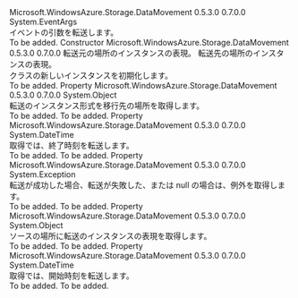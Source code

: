 <Type Name="TransferEventArgs" FullName="Microsoft.WindowsAzure.Storage.DataMovement.TransferEventArgs">
  <TypeSignature Language="C#" Value="public sealed class TransferEventArgs : EventArgs" />
  <TypeSignature Language="ILAsm" Value=".class public auto ansi sealed beforefieldinit TransferEventArgs extends System.EventArgs" />
  <TypeSignature Language="DocId" Value="T:Microsoft.WindowsAzure.Storage.DataMovement.TransferEventArgs" />
  <TypeSignature Language="VB.NET" Value="Public NotInheritable Class TransferEventArgs&#xA;Inherits EventArgs" />
  <TypeSignature Language="F#" Value="type TransferEventArgs = class&#xA;    inherit EventArgs" />
  <AssemblyInfo>
    <AssemblyName>Microsoft.WindowsAzure.Storage.DataMovement</AssemblyName>
    <AssemblyVersion>0.5.3.0</AssemblyVersion>
    <AssemblyVersion>0.7.0.0</AssemblyVersion>
  </AssemblyInfo>
  <Base>
    <BaseTypeName>System.EventArgs</BaseTypeName>
  </Base>
  <Interfaces />
  <Docs>
    <summary>
            イベントの引数を転送します。
            </summary>
    <remarks>To be added.</remarks>
  </Docs>
  <Members>
    <Member MemberName=".ctor">
      <MemberSignature Language="C#" Value="public TransferEventArgs (object source, object destination);" />
      <MemberSignature Language="ILAsm" Value=".method public hidebysig specialname rtspecialname instance void .ctor(object source, object destination) cil managed" />
      <MemberSignature Language="DocId" Value="M:Microsoft.WindowsAzure.Storage.DataMovement.TransferEventArgs.#ctor(System.Object,System.Object)" />
      <MemberSignature Language="VB.NET" Value="Public Sub New (source As Object, destination As Object)" />
      <MemberSignature Language="F#" Value="new Microsoft.WindowsAzure.Storage.DataMovement.TransferEventArgs : obj * obj -&gt; Microsoft.WindowsAzure.Storage.DataMovement.TransferEventArgs" Usage="new Microsoft.WindowsAzure.Storage.DataMovement.TransferEventArgs (source, destination)" />
      <MemberType>Constructor</MemberType>
      <AssemblyInfo>
        <AssemblyName>Microsoft.WindowsAzure.Storage.DataMovement</AssemblyName>
        <AssemblyVersion>0.5.3.0</AssemblyVersion>
        <AssemblyVersion>0.7.0.0</AssemblyVersion>
      </AssemblyInfo>
      <Parameters>
        <Parameter Name="source" Type="System.Object" />
        <Parameter Name="destination" Type="System.Object" />
      </Parameters>
      <Docs>
        <param name="source">転送元の場所のインスタンスの表現。</param>
        <param name="destination">転送先の場所のインスタンスの表現。</param>
        <summary>
            <see cref="T:Microsoft.WindowsAzure.Storage.DataMovement.TransferEventArgs" /> クラスの新しいインスタンスを初期化します。
            </summary>
        <remarks>To be added.</remarks>
      </Docs>
    </Member>
    <Member MemberName="Destination">
      <MemberSignature Language="C#" Value="public object Destination { get; }" />
      <MemberSignature Language="ILAsm" Value=".property instance object Destination" />
      <MemberSignature Language="DocId" Value="P:Microsoft.WindowsAzure.Storage.DataMovement.TransferEventArgs.Destination" />
      <MemberSignature Language="VB.NET" Value="Public ReadOnly Property Destination As Object" />
      <MemberSignature Language="F#" Value="member this.Destination : obj" Usage="Microsoft.WindowsAzure.Storage.DataMovement.TransferEventArgs.Destination" />
      <MemberType>Property</MemberType>
      <AssemblyInfo>
        <AssemblyName>Microsoft.WindowsAzure.Storage.DataMovement</AssemblyName>
        <AssemblyVersion>0.5.3.0</AssemblyVersion>
        <AssemblyVersion>0.7.0.0</AssemblyVersion>
      </AssemblyInfo>
      <ReturnValue>
        <ReturnType>System.Object</ReturnType>
      </ReturnValue>
      <Docs>
        <summary>
            転送のインスタンス形式を移行先の場所を取得します。
            </summary>
        <value>To be added.</value>
        <remarks>To be added.</remarks>
      </Docs>
    </Member>
    <Member MemberName="EndTime">
      <MemberSignature Language="C#" Value="public DateTime EndTime { get; }" />
      <MemberSignature Language="ILAsm" Value=".property instance valuetype System.DateTime EndTime" />
      <MemberSignature Language="DocId" Value="P:Microsoft.WindowsAzure.Storage.DataMovement.TransferEventArgs.EndTime" />
      <MemberSignature Language="VB.NET" Value="Public ReadOnly Property EndTime As DateTime" />
      <MemberSignature Language="F#" Value="member this.EndTime : DateTime" Usage="Microsoft.WindowsAzure.Storage.DataMovement.TransferEventArgs.EndTime" />
      <MemberType>Property</MemberType>
      <AssemblyInfo>
        <AssemblyName>Microsoft.WindowsAzure.Storage.DataMovement</AssemblyName>
        <AssemblyVersion>0.5.3.0</AssemblyVersion>
        <AssemblyVersion>0.7.0.0</AssemblyVersion>
      </AssemblyInfo>
      <ReturnValue>
        <ReturnType>System.DateTime</ReturnType>
      </ReturnValue>
      <Docs>
        <summary>
            取得では、終了時刻を転送します。
            </summary>
        <value>To be added.</value>
        <remarks>To be added.</remarks>
      </Docs>
    </Member>
    <Member MemberName="Exception">
      <MemberSignature Language="C#" Value="public Exception Exception { get; }" />
      <MemberSignature Language="ILAsm" Value=".property instance class System.Exception Exception" />
      <MemberSignature Language="DocId" Value="P:Microsoft.WindowsAzure.Storage.DataMovement.TransferEventArgs.Exception" />
      <MemberSignature Language="VB.NET" Value="Public ReadOnly Property Exception As Exception" />
      <MemberSignature Language="F#" Value="member this.Exception : Exception" Usage="Microsoft.WindowsAzure.Storage.DataMovement.TransferEventArgs.Exception" />
      <MemberType>Property</MemberType>
      <AssemblyInfo>
        <AssemblyName>Microsoft.WindowsAzure.Storage.DataMovement</AssemblyName>
        <AssemblyVersion>0.5.3.0</AssemblyVersion>
        <AssemblyVersion>0.7.0.0</AssemblyVersion>
      </AssemblyInfo>
      <ReturnValue>
        <ReturnType>System.Exception</ReturnType>
      </ReturnValue>
      <Docs>
        <summary>
            転送が成功した場合、転送が失敗した、または null の場合は、例外を取得します。
            </summary>
        <value>To be added.</value>
        <remarks>To be added.</remarks>
      </Docs>
    </Member>
    <Member MemberName="Source">
      <MemberSignature Language="C#" Value="public object Source { get; }" />
      <MemberSignature Language="ILAsm" Value=".property instance object Source" />
      <MemberSignature Language="DocId" Value="P:Microsoft.WindowsAzure.Storage.DataMovement.TransferEventArgs.Source" />
      <MemberSignature Language="VB.NET" Value="Public ReadOnly Property Source As Object" />
      <MemberSignature Language="F#" Value="member this.Source : obj" Usage="Microsoft.WindowsAzure.Storage.DataMovement.TransferEventArgs.Source" />
      <MemberType>Property</MemberType>
      <AssemblyInfo>
        <AssemblyName>Microsoft.WindowsAzure.Storage.DataMovement</AssemblyName>
        <AssemblyVersion>0.5.3.0</AssemblyVersion>
        <AssemblyVersion>0.7.0.0</AssemblyVersion>
      </AssemblyInfo>
      <ReturnValue>
        <ReturnType>System.Object</ReturnType>
      </ReturnValue>
      <Docs>
        <summary>
            ソースの場所に転送のインスタンスの表現を取得します。
            </summary>
        <value>To be added.</value>
        <remarks>To be added.</remarks>
      </Docs>
    </Member>
    <Member MemberName="StartTime">
      <MemberSignature Language="C#" Value="public DateTime StartTime { get; }" />
      <MemberSignature Language="ILAsm" Value=".property instance valuetype System.DateTime StartTime" />
      <MemberSignature Language="DocId" Value="P:Microsoft.WindowsAzure.Storage.DataMovement.TransferEventArgs.StartTime" />
      <MemberSignature Language="VB.NET" Value="Public ReadOnly Property StartTime As DateTime" />
      <MemberSignature Language="F#" Value="member this.StartTime : DateTime" Usage="Microsoft.WindowsAzure.Storage.DataMovement.TransferEventArgs.StartTime" />
      <MemberType>Property</MemberType>
      <AssemblyInfo>
        <AssemblyName>Microsoft.WindowsAzure.Storage.DataMovement</AssemblyName>
        <AssemblyVersion>0.5.3.0</AssemblyVersion>
        <AssemblyVersion>0.7.0.0</AssemblyVersion>
      </AssemblyInfo>
      <ReturnValue>
        <ReturnType>System.DateTime</ReturnType>
      </ReturnValue>
      <Docs>
        <summary>
            取得では、開始時刻を転送します。
            </summary>
        <value>To be added.</value>
        <remarks>To be added.</remarks>
      </Docs>
    </Member>
  </Members>
</Type>